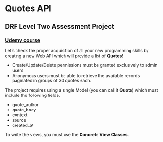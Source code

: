 # Quotes API
## DRF Level Two Assessment Project
### [Udemy course](https://www.udemy.com/course/the-complete-guide-to-django-rest-framework-and-vue-js/)

Let’s check the proper acquisition of all your new programming skills by
creating a new Web API which will provide a list of **Quotes**!
- Create/Update/Delete permissions must be granted exclusively to admin
users
- Anonymous users must be able to retrieve the available records
paginated in groups of 30 quotes each.

The project requires using a single Model (you can call it **Quote**) which must
include the following fields:
- quote_author
- quote_body
- context
- source
- created_at

To write the views, you must use the **Concrete View Classes**.